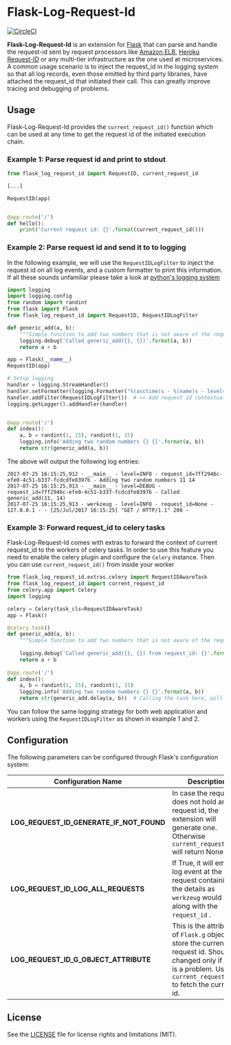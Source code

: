 
# Flask-Log-Request-Id

[![CircleCI](https://img.shields.io/circleci/project/github/Workable/flask-log-request-id.svg)](https://circleci.com/gh/Workable/flask-log-request-id)

**Flask-Log-Request-Id** is an extension for [Flask](http://flask.pocoo.org/) that can parse and handle the
request-id sent by request processors like [Amazon ELB](http://docs.aws.amazon.com/elasticloadbalancing/latest/application/load-balancer-request-tracing.html),
[Heroku Request-ID](https://devcenter.heroku.com/articles/http-request-id) or any multi-tier infrastructure as the one used
at microservices. A common usage scenario is to inject the request_id in the logging system so that all log records,
even those emitted by third party libraries, have attached the request_id that initiated their call. This can
greatly improve tracing and debugging of problems.

## Usage

Flask-Log-Request-Id provides the `current_request_id()` function which can be used at any time to get the request
id of the initiated execution chain.


### Example 1: Parse request id and print to stdout
```python
from flask_log_request_id import RequestID, current_request_id

[...]

RequestID(app)


@app.route('/')
def hello():
    print('Current request id: {}'.format(current_request_id()))
```


### Example 2: Parse request id and send it to to logging

In the following example, we will use the `RequestIDLogFilter` to inject the request id on all log events, and
a custom formatter to print this information. If all these sounds unfamiliar please take a look at [python's logging 
system](https://docs.python.org/3/library/logging.html)


```python
import logging
import logging.config
from random import randint
from flask import Flask
from flask_log_request_id import RequestID, RequestIDLogFilter

def generic_add(a, b):
    """Simple function to add two numbers that is not aware of the request id"""
    logging.debug('Called generic_add({}, {})'.format(a, b))
    return a + b

app = Flask(__name__)
RequestID(app)

# Setup logging
handler = logging.StreamHandler()
handler.setFormatter(logging.Formatter("%(asctime)s - %(name)s - level=%(levelname)s - request_id=%(request_id)s - %(message)s"))
handler.addFilter(RequestIDLogFilter())  # << Add request id contextual filter
logging.getLogger().addHandler(handler)


@app.route('/')
def index():
    a, b = randint(1, 15), randint(1, 15)
    logging.info('Adding two random numbers {} {}'.format(a, b))
    return str(generic_add(a, b))
```

The above will output the following log entries:

```
2017-07-25 16:15:25,912 - __main__ - level=INFO - request_id=7ff2946c-efe0-4c51-b337-fcdcdfe8397b - Adding two random numbers 11 14
2017-07-25 16:15:25,913 - __main__ - level=DEBUG - request_id=7ff2946c-efe0-4c51-b337-fcdcdfe8397b - Called generic_add(11, 14)
2017-07-25 16:15:25,913 - werkzeug - level=INFO - request_id=None - 127.0.0.1 - - [25/Jul/2017 16:15:25] "GET / HTTP/1.1" 200 -
```

### Example 3: Forward request_id to celery tasks

Flask-Log-Request-Id comes with extras to forward the context of current request_id to the workers of celery tasks.
In order to use this feature you need to enable the celery plugin and configure the `Celery` instance. Then you can
use `current_request_id()` from inside your worker

```python
from flask_log_request_id.extras.celery import RequestIDAwareTask
from flask_log_request_id import current_request_id
from celery.app import Celery
import logging

celery = Celery(task_cls=RequestIDAwareTask)
app = Flask()

@celery.task()
def generic_add(a, b):
    """Simple function to add two numbers that is not aware of the request id"""
    
    logging.debug('Called generic_add({}, {}) from request_id: {}'.format(a, b, current_request_id()))
    return a + b
    
@app.route('/')
def index():
    a, b = randint(1, 15), randint(1, 15)
    logging.info('Adding two random numbers {} {}'.format(a, b))
    return str(generic_add.delay(a, b))  # Calling the task here, will forward the request id to the workers
```

You can follow the same logging strategy for both web application and workers using the `RequestIDLogFilter` as shown in 
example 1 and 2.

## Configuration

The following parameters can be configured through Flask's configuration system:

| Configuration Name | Description |
| ------------------ | ----------- |
| **LOG_REQUEST_ID_GENERATE_IF_NOT_FOUND**| In case the request does not hold any request id, the extension will generate one. Otherwise `current_request_id` will return None. |
| **LOG_REQUEST_ID_LOG_ALL_REQUESTS** | If True, it will emit a log event at the request containing all the details as `werkzeug` would done along with the `request_id` . |
| **LOG_REQUEST_ID_G_OBJECT_ATTRIBUTE** | This is the attribute of `Flask.g` object to store the current request id. Should be changed only if there is a problem. Use `current_request_id()` to fetch the current id. |


## License

See the [LICENSE](LICENSE.md) file for license rights and limitations (MIT).
